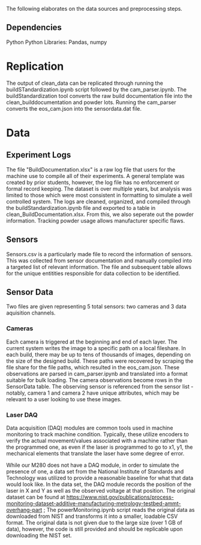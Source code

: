
The following elaborates on the data sources and preprocessing steps. 

## Dependencies
Python
Python Libraries: Pandas, numpy 

# Replication

The output of clean_data can be replicated through running the buildSTandardization.ipynb script followed by the cam_parser.ipynb. The buildStandardization tool converts the raw build documentation file into the clean_builddocumentation and powder lots. Running the cam_parser converts the eos_cam.json into the sensordata.dat file. 

# Data 

## Experiment Logs
The file "BuildDocumentation.xlsx" is a raw log file that users for the machine use to compile all of their experiments. A general template was created by prior students, however, the log file has no enforcement or formal record keeping. The dataset is over multiple years, but analysis was limited to those which were most consistent in formatting to simulate a well controlled system. The logs are cleaned, organized, and compiled through the buildStandardization.ipynb file and exported to a table in clean_BuildDocumentation.xlsx. From this, we also seperate out the powder information. Tracking powder usage allows manufacturer specific flaws. 

## Sensors 
Sensors.csv is a particularly made file to record the information of sensors. This was collected from sensor documentation and manually compiled into a targeted list of relevant information. The file and subsequent table allows for the unique entitities responsible for data collection to be identified. 

## Sensor Data

Two files are given representing 5 total sensors: two cameras and 3 data aquisition channels. 

### Cameras
Each camera is triggered at the beginning and end of each layer. The current system writes the image to a specific path on a local fileshare. In each build, there may be up to tens of thousands of images, depending on the size of the designed build. These paths were recovered by scraping the file share for the file paths, which resulted in the eos_cam.json. These observations are parsed in cam_parser.ipynb and translated into a format suitable for bulk loading. The camera observations become rows in the SensorData table. The observing sensor is referenced from the sensor list - notably, camera 1 and camera 2 have unique attributes, which may be relevant to a user looking to use these images.  

### Laser DAQ
Data acquisition (DAQ) modules are common tools used in machine monitoring to track machine condition. Typically, these utilize encoders to verify the actual movement/values associated with a machine rather than the programmed one, as even if the laser is programmed to go to x1, y1, the mechanical elements that translate the laser have some degree of error. 

While our M280 does not have a DAQ module, in order to simulate the presence of one, a data set from the National Institute of Standards and Technology was utilized to provide a reasonable baseline for what that data would look like. In the data set, the DAQ module records the position of the laser in X and Y as well as the observed voltage at that position. The original dataset can be found at https://www.nist.gov/publications/process-monitoring-dataset-additive-manufacturing-metrology-testbed-ammt-overhang-part ; The powerMonitoring.ipynb script reads the original data as downloaded from NIST and transforms it into a smaller, loadable CSV format. The original data is not given due to the large size (over 1 GB of data), however, the code is still provided and should be replicable upon downloading the NIST set. 